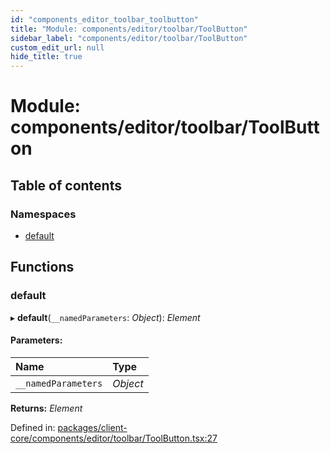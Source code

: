 ```yaml
---
id: "components_editor_toolbar_toolbutton"
title: "Module: components/editor/toolbar/ToolButton"
sidebar_label: "components/editor/toolbar/ToolButton"
custom_edit_url: null
hide_title: true
---
```


# Module: components/editor/toolbar/ToolButton

## Table of contents

### Namespaces

- [default](components_editor_toolbar_toolbutton.default.md)

## Functions

### default

▸ **default**(`__namedParameters`: *Object*): *Element*

#### Parameters:

Name | Type |
:------ | :------ |
`__namedParameters` | *Object* |

**Returns:** *Element*

Defined in: [packages/client-core/components/editor/toolbar/ToolButton.tsx:27](https://github.com/xr3ngine/xr3ngine/blob/66a84a950/packages/client-core/components/editor/toolbar/ToolButton.tsx#L27)
